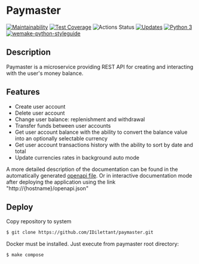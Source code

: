 # Paymaster
[![Maintainability](https://api.codeclimate.com/v1/badges/4481ecf0fcbcab01225b/maintainability)](https://codeclimate.com/github/IDilettant/paymaster/maintainability)
[![Test Coverage](https://api.codeclimate.com/v1/badges/4481ecf0fcbcab01225b/test_coverage)](https://codeclimate.com/github/IDilettant/paymaster/test_coverage)
![Actions Status](https://github.com/IDilettant/paymaster/actions/workflows/tests_and_linters.yaml/badge.svg)
[![Updates](https://pyup.io/repos/github/IDilettant/paymaster/shield.svg)](https://pyup.io/repos/github/IDilettant/paymaster/)
[![Python 3](https://pyup.io/repos/github/IDilettant/paymaster/python-3-shield.svg)](https://pyup.io/repos/github/IDilettant/paymaster/)
[![wemake-python-styleguide](https://img.shields.io/badge/style-wemake-000000.svg)](https://github.com/wemake-services/wemake-python-styleguide)


## Description
Paymaster is a microservice providing REST API for creating and interacting with the user's money balance.

## Features
- Create user account
- Delete user account
- Change user balance: replenishment and withdrawal
- Transfer funds between user accounts
- Get user account balance with the ability to convert the balance value into an optionally selectable currency
- Get user account transactions history with the ability to sort by date and total
- Update currencies rates in background auto mode

A more detailed description of the documentation can be found in the automatically generated [openapi file](https://github.com/IDilettant/paymaster/blob/main/doc/openapi.yml).
Or in interactive documentation mode after deploying the application using the link "http://{hostname}/openapi.json"

## Deploy
Copy repository to system
```bash
$ git clone https://github.com/IDilettant/paymaster.git
```
Docker must be installed. Just execute from paymaster root directory:
```bash
$ make compose
```

